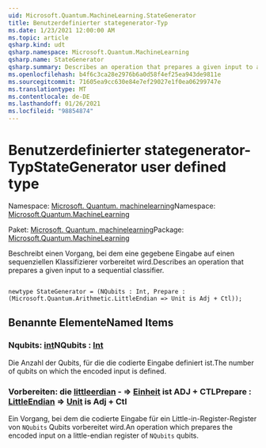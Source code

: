 ```yaml
---
uid: Microsoft.Quantum.MachineLearning.StateGenerator
title: Benutzerdefinierter stategenerator-Typ
ms.date: 1/23/2021 12:00:00 AM
ms.topic: article
qsharp.kind: udt
qsharp.namespace: Microsoft.Quantum.MachineLearning
qsharp.name: StateGenerator
qsharp.summary: Describes an operation that prepares a given input to a sequential classifier.
ms.openlocfilehash: b4f6c3ca28e2976b6a0d58f4ef25ea943de9811e
ms.sourcegitcommit: 71605ea9cc630e84e7ef29027e1f0ea06299747e
ms.translationtype: MT
ms.contentlocale: de-DE
ms.lasthandoff: 01/26/2021
ms.locfileid: "98854874"
---
```

# <a name="stategenerator-user-defined-type"></a><span data-ttu-id="8cd63-102">Benutzerdefinierter stategenerator-Typ</span><span class="sxs-lookup"><span data-stu-id="8cd63-102">StateGenerator user defined type</span></span>

<span data-ttu-id="8cd63-103">Namespace: [Microsoft. Quantum. machinelearning](xref:Microsoft.Quantum.MachineLearning)</span><span class="sxs-lookup"><span data-stu-id="8cd63-103">Namespace: [Microsoft.Quantum.MachineLearning](xref:Microsoft.Quantum.MachineLearning)</span></span>

<span data-ttu-id="8cd63-104">Paket: [Microsoft. Quantum. machinelearning](https://nuget.org/packages/Microsoft.Quantum.MachineLearning)</span><span class="sxs-lookup"><span data-stu-id="8cd63-104">Package: [Microsoft.Quantum.MachineLearning](https://nuget.org/packages/Microsoft.Quantum.MachineLearning)</span></span>


<span data-ttu-id="8cd63-105">Beschreibt einen Vorgang, bei dem eine gegebene Eingabe auf einen sequenziellen Klassifizierer vorbereitet wird.</span><span class="sxs-lookup"><span data-stu-id="8cd63-105">Describes an operation that prepares a given input to a sequential classifier.</span></span>

```qsharp

newtype StateGenerator = (NQubits : Int, Prepare : (Microsoft.Quantum.Arithmetic.LittleEndian => Unit is Adj + Ctl));
```



## <a name="named-items"></a><span data-ttu-id="8cd63-106">Benannte Elemente</span><span class="sxs-lookup"><span data-stu-id="8cd63-106">Named Items</span></span>

### <a name="nqubits--int"></a><span data-ttu-id="8cd63-107">Nqubits: [int](xref:microsoft.quantum.lang-ref.int)</span><span class="sxs-lookup"><span data-stu-id="8cd63-107">NQubits : [Int](xref:microsoft.quantum.lang-ref.int)</span></span>

<span data-ttu-id="8cd63-108">Die Anzahl der Qubits, für die die codierte Eingabe definiert ist.</span><span class="sxs-lookup"><span data-stu-id="8cd63-108">The number of qubits on which the encoded input is defined.</span></span>
### <a name="prepare--littleendian--unit--is-adj--ctl"></a><span data-ttu-id="8cd63-109">Vorbereiten: die [littleerdian](xref:Microsoft.Quantum.Arithmetic.LittleEndian) - => [Einheit](xref:microsoft.quantum.lang-ref.unit)  ist ADJ + CTL</span><span class="sxs-lookup"><span data-stu-id="8cd63-109">Prepare : [LittleEndian](xref:Microsoft.Quantum.Arithmetic.LittleEndian) => [Unit](xref:microsoft.quantum.lang-ref.unit)  is Adj + Ctl</span></span>

<span data-ttu-id="8cd63-110">Ein Vorgang, bei dem die codierte Eingabe für ein Little-in-Register-Register von `NQubits` Qubits vorbereitet wird.</span><span class="sxs-lookup"><span data-stu-id="8cd63-110">An operation which prepares the encoded input on a little-endian register of `NQubits` qubits.</span></span>